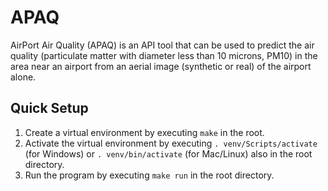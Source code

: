 # APAQ
AirPort Air Quality (APAQ) is an API tool that can be used to predict the air quality (particulate matter with diameter less than 10 microns, PM10) in the area near an airport from an aerial image (synthetic or real) of the airport alone.

## Quick Setup
1. Create a virtual environment by executing `make` in the root.
2. Activate the virtual environment by executing `. venv/Scripts/activate` (for Windows) or `. venv/bin/activate` (for Mac/Linux) also in the root directory.
3. Run the program by executing `make run` in the root directory.